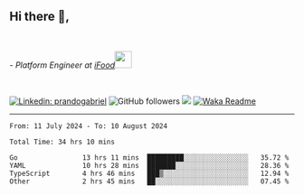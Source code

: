 <h2>Hi there  👋,</h2> </br>

<p><em>- Platform Engineer at <a href="https://www.ifood.com.br/">iFood</a><img src="https://media.giphy.com/media/WUlplcMpOCEmTGBtBW/giphy.gif" width="30"> 
</em></p></br>


[![Linkedin: prandogabriel](https://img.shields.io/badge/-prandogabriel-blue?style=flat-square&logo=Linkedin&logoColor=white&link=https://www.linkedin.com/in/prandogabriel/)](https://www.linkedin.com/in/prandogabriel)
![GitHub followers](https://img.shields.io/github/followers/prandogabriel?label=Follow&style=social)
![](https://visitor-badge.glitch.me/badge?page_id=prandogabriel.prandogabriel)
[![Waka Readme](https://github.com/prandogabriel/prandogabriel/actions/workflows/update-stats.yml.yml/badge.svg)](https://github.com/prandogabriel/prandogabriel/actions/workflows/update-stats.yml.yml)

---

<!--START_SECTION:waka-->

```golang
From: 11 July 2024 - To: 10 August 2024

Total Time: 34 hrs 10 mins

Go                13 hrs 11 mins  █████████░░░░░░░░░░░░░░░░   35.72 %
YAML              10 hrs 28 mins  ███████░░░░░░░░░░░░░░░░░░   28.36 %
TypeScript        4 hrs 46 mins   ███▒░░░░░░░░░░░░░░░░░░░░░   12.94 %
Other             2 hrs 45 mins   ██░░░░░░░░░░░░░░░░░░░░░░░   07.45 %
```

<!--END_SECTION:waka-->

